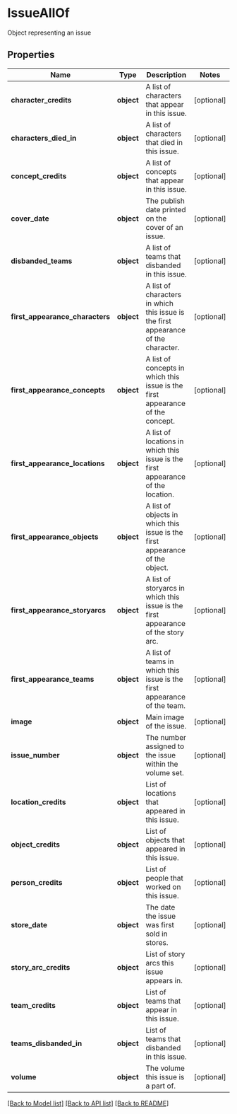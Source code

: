 # IssueAllOf

Object representing an issue
## Properties
Name | Type | Description | Notes
------------ | ------------- | ------------- | -------------
**character_credits** | **object** | A list of characters that appear in this issue. | [optional] 
**characters_died_in** | **object** | A list of characters that died in this issue. | [optional] 
**concept_credits** | **object** | A list of concepts that appear in this issue. | [optional] 
**cover_date** | **object** | The publish date printed on the cover of an issue. | [optional] 
**disbanded_teams** | **object** | A list of teams that disbanded in this issue. | [optional] 
**first_appearance_characters** | **object** | A list of characters in which this issue is the first appearance of the character. | [optional] 
**first_appearance_concepts** | **object** | A list of concepts in which this issue is the first appearance of the concept. | [optional] 
**first_appearance_locations** | **object** | A list of locations in which this issue is the first appearance of the location. | [optional] 
**first_appearance_objects** | **object** | A list of objects in which this issue is the first appearance of the object. | [optional] 
**first_appearance_storyarcs** | **object** | A list of storyarcs in which this issue is the first appearance of the story arc. | [optional] 
**first_appearance_teams** | **object** | A list of teams in which this issue is the first appearance of the team. | [optional] 
**image** | **object** | Main image of the issue. | [optional] 
**issue_number** | **object** | The number assigned to the issue within the volume set. | [optional] 
**location_credits** | **object** | List of locations that appeared in this issue. | [optional] 
**object_credits** | **object** | List of objects that appeared in this issue. | [optional] 
**person_credits** | **object** | List of people that worked on this issue. | [optional] 
**store_date** | **object** | The date the issue was first sold in stores. | [optional] 
**story_arc_credits** | **object** | List of story arcs this issue appears in. | [optional] 
**team_credits** | **object** | List of teams that appear in this issue. | [optional] 
**teams_disbanded_in** | **object** | List of teams that disbanded in this issue. | [optional] 
**volume** | **object** | The volume this issue is a part of. | [optional] 

[[Back to Model list]](../README.md#documentation-for-models) [[Back to API list]](../README.md#documentation-for-api-endpoints) [[Back to README]](../README.md)


